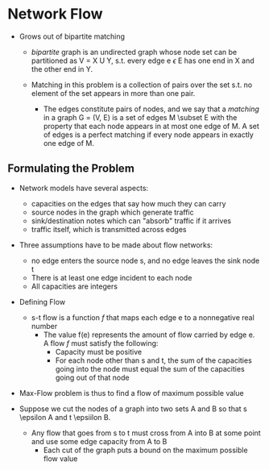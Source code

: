 # Network Flow

* Grows out of bipartite matching
  * *bipartite* graph is an undirected graph whose node set can be partitioned as V = X U Y,
  s.t. every edge e $\epsilon$ E has one end in X and the other end in Y. 
  
  * Matching in this problem is a collection of pairs over the set s.t. no element of the set appears in more than one pair. 
    * The edges constitute pairs of nodes, and we say that a *matching* in a graph G = (V, E) is a set of edges M \subset E with the property that each node appears in at most one edge of M. A set of edges is a perfect matching if every node appears in exactly one edge of M.

## Formulating the Problem

* Network models have several aspects:
  * capacities on the edges that say how much they can carry
  * source nodes in the graph which generate traffic
  * sink/destination notes which can "absorb" traffic if it arrives
  * traffic itself, which is transmitted across edges
  
* Three assumptions have to be made about flow networks:
  * no edge enters the source node s, and no edge leaves the sink node t
  * There is at least one edge incident to each node
  * All capacities are integers
  
* Defining Flow
  * s-t flow is a function *f* that maps each edge e to a nonnegative real number
    * The value f(e) represents the amount of flow carried by edge e. A flow *f* must satisfy the following: 
	  * Capacity must be positive
	  * For each node other than s and t, the sum of the capacities going into the node must equal the sum of the capacities going out of that node

* Max-Flow problem is thus to find a flow of maximum possible value

* Suppose we cut the nodes of a graph into two sets A and B so that s \epsilon A and t \epsiilon B.
  * Any flow that goes from s to t must cross from A into B at some point and use some edge capacity from A to B
    * Each cut of the graph puts a bound on the maximum possible flow value
